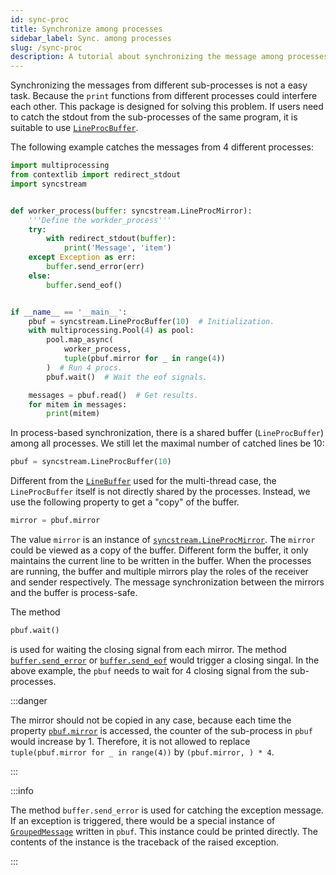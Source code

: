 ```yaml
---
id: sync-proc
title: Synchronize among processes
sidebar_label: Sync. among processes
slug: /sync-proc
description: A tutorial about synchronizing the message among processes.
---
```


Synchronizing the messages from different sub-processes is not a easy task. Because the `print` functions from different processes could interfere each other. This package is designed for solving this problem. If users need to catch the stdout from the sub-processes of the same program, it is suitable to use [`LineProcBuffer`](../apis/mproc/LineProcBuffer.mdx).

The following example catches the messages from 4 different processes:

```python {9,18,22,24,26}
import multiprocessing
from contextlib import redirect_stdout
import syncstream


def worker_process(buffer: syncstream.LineProcMirror):
    '''Define the workder_process'''
    try:
        with redirect_stdout(buffer):
            print('Message', 'item')
    except Exception as err:
        buffer.send_error(err)
    else:
        buffer.send_eof()


if __name__ == '__main__':
    pbuf = syncstream.LineProcBuffer(10)  # Initialization.
    with multiprocessing.Pool(4) as pool:
        pool.map_async(
            worker_process,
            tuple(pbuf.mirror for _ in range(4))
        )  # Run 4 procs.
        pbuf.wait()  # Wait the eof signals.

    messages = pbuf.read()  # Get results.
    for mitem in messages:
        print(mitem)
```

In process-based synchronization, there is a shared buffer (`LineProcBuffer`) among all processes. We still let the maximal number of catched lines be 10:

```python
pbuf = syncstream.LineProcBuffer(10)
```

Different from the [`LineBuffer`](../apis/mproc/LineBuffer.mdx) used for the multi-thread case, the `LineProcBuffer` itself is not directly shared by the processes. Instead, we use the following property to get a "copy" of the buffer.

```python
mirror = pbuf.mirror
```

The value `mirror` is an instance of [`syncstream.LineProcMirror`](../apis/mproc/LineProcMirror.mdx). The `mirror` could be viewed as a copy of the buffer. Different form the buffer, it only maintains the current line to be written in the buffer. When the processes are running, the buffer and multiple mirrors play the roles of the receiver and sender respectively. The message synchronization between the mirrors and the buffer is process-safe.

The method

```python
pbuf.wait()
```

is used for waiting the closing signal from each mirror. The method [`buffer.send_error`](../apis/mproc/LineProcMirror.mdx#-send_error) or [`buffer.send_eof`](../apis/mproc/LineProcMirror.mdx#-send_eof) would trigger a closing singal. In the above example, the `pbuf` needs to wait for 4 closing signal from the sub-processes.

:::danger

The mirror should not be copied in any case, because each time the property [`pbuf.mirror`](../apis/mproc/LineProcBuffer.mdx#-mirror) is accessed, the counter of the sub-process in `pbuf` would increase by 1. Therefore, it is not allowed to replace `tuple(pbuf.mirror for _ in range(4))` by `(pbuf.mirror, ) * 4`.

:::

:::info

The method `buffer.send_error` is used for catching the exception message. If an exception is triggered, there would be a special instance of [`GroupedMessage`](../apis/base/GroupedMessage.mdx) written in `pbuf`. This instance could be printed directly. The contents of the instance is the traceback of the raised exception.

:::
